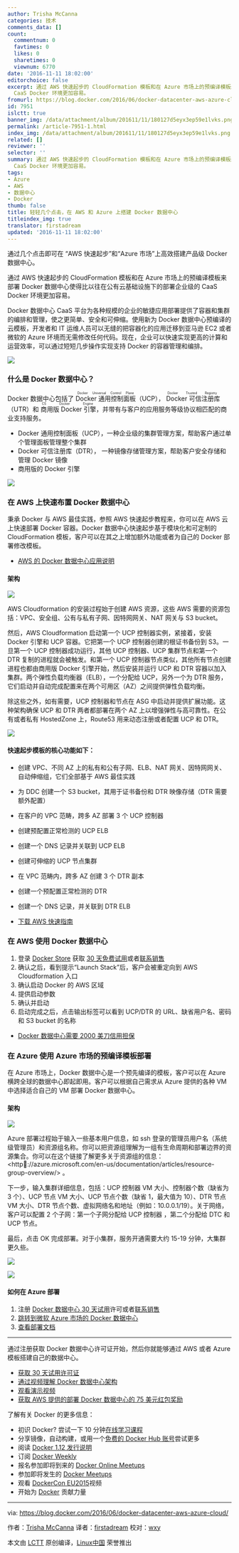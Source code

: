 ```yaml
---
author: Trisha McCanna
categories: 技术
comments_data: []
count:
  commentnum: 0
  favtimes: 0
  likes: 0
  sharetimes: 0
  viewnum: 6770
date: '2016-11-11 18:02:00'
editorchoice: false
excerpt: 通过 AWS 快速起步的 CloudFormation 模板和在 Azure 市场上的预编译模板来部署 Docker 数据中心使得比以往在公有云基础设施下的部署企业级的
  CaaS Docker 环境更加容易。
fromurl: https://blog.docker.com/2016/06/docker-datacenter-aws-azure-cloud/
id: 7951
islctt: true
banner_img: /data/attachment/album/201611/11/180127d5eyx3ep59e1lvks.png
permalink: /article-7951-1.html
index_img: /data/attachment/album/201611/11/180127d5eyx3ep59e1lvks.png.thumb.jpg
related: []
reviewer: ''
selector: ''
summary: 通过 AWS 快速起步的 CloudFormation 模板和在 Azure 市场上的预编译模板来部署 Docker 数据中心使得比以往在公有云基础设施下的部署企业级的
  CaaS Docker 环境更加容易。
tags:
- Azure
- AWS
- 数据中心
- Docker
thumb: false
title: 轻轻几个点击，在 AWS 和 Azure 上搭建 Docker 数据中心
titleindex_img: true
translator: firstadream
updated: '2016-11-11 18:02:00'
---
```


通过几个点击即可在 “AWS 快速起步”和“Azure 市场”上高效搭建产品级 Docker 数据中心。


通过 AWS 快速起步的 CloudFormation 模板和在 Azure 市场上的预编译模板来部署 Docker 数据中心使得比以往在公有云基础设施下的部署企业级的 CaaS Docker 环境更加容易。


Docker 数据中心 CaaS 平台为各种规模的企业的敏捷应用部署提供了容器和集群的编排和管理，使之更简单、安全和可伸缩。使用新为 Docker 数据中心预编译的云模板，开发者和 IT 运维人员可以无缝的把容器化的应用迁移到亚马逊 EC2 或者微软的 Azure 环境而无需修改任何代码。现在，企业可以快速实现更高的计算和运营效率，可以通过短短几步操作实现支持 Docker 的容器管理和编排。


![](/data/attachment/album/201611/11/180127d5eyx3ep59e1lvks.png)


### 什么是 Docker 数据中心？


Docker 数据中心包括了 <ruby> Docker 通用控制面板 <rp>  （ </rp> <rt>  Docker Universal Control Plane </rt> <rp>  ） </rp></ruby>（UCP），<ruby> Docker 可信注册库 <rp>  （ </rp> <rt>  Docker Trusted Registry </rt> <rp>  ） </rp></ruby>（UTR）和<ruby> 商用版 Docker 引擎 <rp>  （ </rp> <rt>  CS Docker Engine </rt> <rp>  ） </rp></ruby>，并带有与客户的应用服务等级协议相匹配的商业支持服务。


* Docker 通用控制面板（UCP），一种企业级的集群管理方案，帮助客户通过单个管理面板管理整个集群
* Docker 可信注册库（DTR）， 一种镜像存储管理方案，帮助客户安全存储和管理 Docker 镜像
* 商用版的 Docker 引擎


![](/data/attachment/album/201611/11/180240u541ohms1ywhsmh3.png)


### 在 AWS 上快速布置 Docker 数据中心


秉承 Docker 与 AWS 最佳实践，参照 AWS 快速起步教程来，你可以在 AWS 云上快速部署 Docker 容器。Docker 数据中心快速起步基于模块化和可定制的 CloudFormation 模板，客户可以在其之上增加额外功能或者为自己的 Docker 部署修改模板。


* [AWS 的 Docker 数据中心应用说明](https://youtu.be/aUx7ZdFSkXU)


#### 架构


![](/data/attachment/album/201611/11/180216o50xqa0gqzemhehf.png)


AWS Cloudformation 的安装过程始于创建 AWS 资源，这些 AWS 需要的资源包括：VPC、安全组、公有与私有子网、因特网网关、NAT 网关与 S3 bucket。


然后，AWS Cloudformation 启动第一个 UCP 控制器实例，紧接着，安装 Docker 引擎和 UCP 容器。它把第一个 UCP 控制器创建的根证书备份到 S3。一旦第一个 UCP 控制器成功运行，其他 UCP 控制器、UCP 集群节点和第一个 DTR 复制的进程就会被触发。和第一个 UCP 控制器节点类似，其他所有节点创建进程也都由商用版 Docker 引擎开始，然后安装并运行 UCP 和 DTR 容器以加入集群。两个弹性负载均衡器（ELB），一个分配给 UCP，另外一个为 DTR 服务，它们启动并自动完成配置来在两个可用区（AZ）之间提供弹性负载均衡。


除这些之外，如有需要，UCP 控制器和节点在 ASG 中启动并提供扩展功能。这种架构确保 UCP 和 DTR 两者都部署在两个 AZ 上以增强弹性与高可靠性。在公有或者私有 HostedZone 上，Route53 用来动态注册或者配置 UCP 和 DTR。


![](/data/attachment/album/201611/11/180217rxhxqyhuxzlaqq38.png)


#### 快速起步模板的核心功能如下：


* 创建 VPC、不同 AZ 上的私有和公有子网、ELB、NAT 网关、因特网网关、自动伸缩组，它们全部基于 AWS 最佳实践
* 为 DDC 创建一个 S3 bucket，其用于证书备份和 DTR 映像存储（DTR 需要额外配置）
* 在客户的 VPC 范畴，跨多 AZ 部署 3 个 UCP 控制器
* 创建预配置正常检测的 UCP ELB
* 创建一个 DNS 记录并关联到 UCP ELB
* 创建可伸缩的 UCP 节点集群
* 在 VPC 范畴内，跨多 AZ 创建 3 个 DTR 副本
* 创建一个预配置正常检测的 DTR
* 创建一个 DNS 记录，并关联到 DTR ELB


 


* [下载 AWS 快速指南](https://s3.amazonaws.com/quickstart-reference/docker/latest/doc/docker-datacenter-on-the-aws-cloud.pdf)


### 在 AWS 使用 Docker 数据中心


1. 登录 [Docker Store](https://store.docker.com/login?next=%2Fbundles%2Fdocker-datacenter%2Fpurchase?plan=free-trial) 获取 [30 天免费试用](https://store.docker.com/login?next=%2Fbundles%2Fdocker-datacenter%2Fpurchase?plan=free-trial)或者[联系销售](https://goto.docker.com/contact-us.html)
2. 确认之后，看到提示“Launch Stack”后，客户会被重定向到 AWS Cloudformation 入口
3. 确认启动 Docker 的 AWS 区域
4. 提供启动参数
5. 确认并启动
6. 启动完成之后，点击输出标签可以看到 UCP/DTR 的 URL、缺省用户名、密码和 S3 bucket 的名称


* [Docker 数据中心需要 2000 美刀信用担保](https://aws.amazon.com/mp/contactdocker/)


### 在 Azure 使用 Azure 市场的预编译模板部署


在 Azure 市场上，Docker 数据中心是一个预先编译的模板，客户可以在 Azure 横跨全球的数据中心即起即用。客户可以根据自己需求从 Azure 提供的各种 VM 中选择适合自己的 VM 部署 Docker 数据中心。


#### 架构


![](/data/attachment/album/201611/11/180218hgnhr6ahrd6btcgc.png)


Azure 部署过程始于输入一些基本用户信息，如 ssh 登录的管理员用户名（系统级管理员）和资源组名称。你可以把资源组理解为一组有生命周期和部署边界的资源集合。你可以在这个链接了解更多关于资源组的信息：<http://azure.microsoft.com/en-us/documentation/articles/resource-group-overview/> 。


下一步，输入集群详细信息，包括：UCP 控制器 VM 大小、控制器个数（缺省为 3 个）、UCP 节点 VM 大小、UCP 节点个数（缺省 1，最大值为 10）、DTR 节点 VM 大小、DTR 节点个数、虚拟网络名和地址（例如：10.0.0.1/19）。关于网络，客户可以配置 2 个子网：第一个子网分配给 UCP 控制器 ，第二个分配给 DTC 和 UCP 节点。


最后，点击 OK 完成部署。对于小集群，服务开通需要大约 15-19 分钟，大集群更久些。


![](/data/attachment/album/201611/11/180220a4sq43o4411i1d44.png)


![](/data/attachment/album/201611/11/180221dmxr93c79zrs1cu1.png)


#### 如何在 Azure 部署


1. 注册 [Docker 数据中心 30 天试用](https://store.docker.com/login?next=%2Fbundles%2Fdocker-datacenter%2Fpurchase?plan=free-trial)许可或者[联系销售](https://goto.docker.com/contact-us.html)
2. [跳转到微软 Azure 市场的 Docker 数据中心](https://azure.microsoft.com/en-us/marketplace/partners/docker/dockerdatacenterdocker-datacenter/)
3. [查看部署文档](https://success.docker.com/Datacenter/Apply/Docker_Datacenter_on_Azure)



---


通过注册获取 Docker 数据中心许可证开始，然后你就能够通过 AWS 或者 Azure 模板搭建自己的数据中心。


* [获取 30 天试用许可证](http://www.docker.com/trial)
* [通过视频理解 Docker 数据中心架构](https://www.youtube.com/playlist?list=PLkA60AVN3hh8tFH7xzI5Y-vP48wUiuXfH)
* [观看演示视频](https://www.youtube.com/playlist?list=PLkA60AVN3hh8a8JaIOA5Q757KiqEjPKWr)
* [获取 AWS 提供的部署 Docker 数据中心的 75 美元红包奖励](https://aws.amazon.com/quickstart/promo/)


了解有关 Docker 的更多信息：


* 初识 Docker? 尝试一下 10 分钟[在线学习课程](https://docs.docker.com/engine/understanding-docker/)
* 分享镜像，自动构建，或用一个[免费的 Docker Hub 账号](https://hub.docker.com/)尝试更多
* 阅读 [Docker 1.12 发行说明](https://docs.docker.com/release-notes/)
* 订阅 [Docker Weekly](https://www.docker.com/subscribe_newsletter/)
* 报名参加即将到来的 [Docker Online Meetups](http://www.meetup.com/Docker-Online-Meetup/)
* 参加即将发生的 [Docker Meetups](https://www.docker.com/community/meetup-groups)
* 观看 [DockerCon EU2015](https://www.youtube.com/playlist?list=PLkA60AVN3hh87OoVra6MHf2L4UR9xwJkv)视频
* 开始为 [Docker](https://docs.docker.com/contributing/contributing/) 贡献力量




---


via: <https://blog.docker.com/2016/06/docker-datacenter-aws-azure-cloud/>


作者：[Trisha McCanna](https://blog.docker.com/author/trisha/) 译者：[firstadream](https://github.com/firstadream) 校对：[wxy](https://github.com/wxy)


本文由 [LCTT](https://github.com/LCTT/TranslateProject) 原创编译，[Linux中国](https://linux.cn/) 荣誉推出